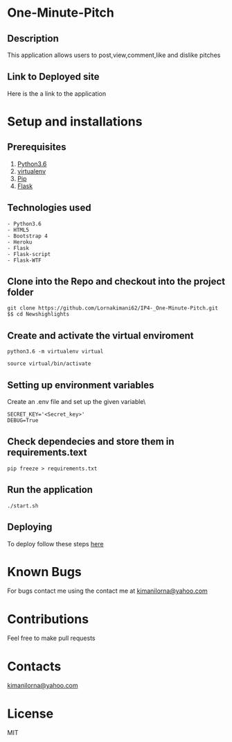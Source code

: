 # One-Minute-Pitch
## Description
This application allows users to post,view,comment,like and dislike pitches
## Link to Deployed site
Here is the a link to the application

# Setup and installations
## Prerequisites
1. [Python3.6](https://www.python.org/)
2. [virtualenv](https://docs.python-guide.org/dev/virtualenvs/)
3. [Pip](https://pypi.org/)
4.  [Flask](http://flask.pocoo.org/)
## Technologies used
```
- Python3.6
- HTML5
- Bootstrap 4
- Heroku
- Flask
- Flask-script
- Flask-WTF

```
## Clone into the Repo and checkout into the project folder
```
git clone https://github.com/Lornakimani62/IP4-_One-Minute-Pitch.git $$ cd Newshighlights

```
## Create and activate the virtual enviroment
```
python3.6 -m virtualenv virtual

```
```
source virtual/bin/activate
```
## Setting up environment variables
 Create an .env file and set up the given variable\
 ```
 SECRET_KEY='<Secret_key>'
 DEBUG=True
```
## Check dependecies and store them in requirements.text

```
pip freeze > requirements.txt

```
## Run the application
```
./start.sh
```
## Deploying
To deploy follow these steps [here](https://medium.com/the-andela-way/deploying-a-python-flask-app-to-heroku-41250bda27d0)

# Known Bugs
For bugs contact me using the contact me at kimanilorna@yahoo.com

# Contributions

Feel free to make pull requests
# Contacts

kimanilorna@yahoo.com

# License

MIT

